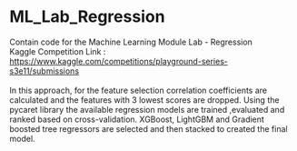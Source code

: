 # ML_Lab_Regression
Contain code for the Machine Learning Module Lab - Regression
<br>
Kaggle Competition Link : https://www.kaggle.com/competitions/playground-series-s3e11/submissions
<br>
<br>
In this approach, for the feature selection correlation coefficients are calculated and the features with 3 lowest scores are dropped. Using the pycaret library the available regression models are trained ,evaluated and ranked based on cross-validation. XGBoost, LightGBM and Gradient boosted tree regressors are selected and then stacked to created the final model.
